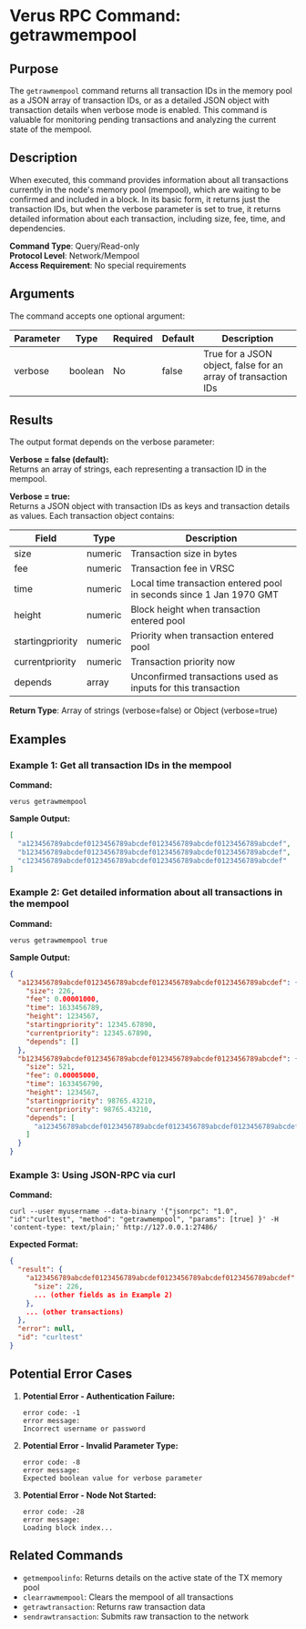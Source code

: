# Verus RPC Command: getrawmempool

## Purpose
The `getrawmempool` command returns all transaction IDs in the memory pool as a JSON array of transaction IDs, or as a detailed JSON object with transaction details when verbose mode is enabled. This command is valuable for monitoring pending transactions and analyzing the current state of the mempool.

## Description
When executed, this command provides information about all transactions currently in the node's memory pool (mempool), which are waiting to be confirmed and included in a block. In its basic form, it returns just the transaction IDs, but when the verbose parameter is set to true, it returns detailed information about each transaction, including size, fee, time, and dependencies.

**Command Type**: Query/Read-only  
**Protocol Level**: Network/Mempool  
**Access Requirement**: No special requirements

## Arguments
The command accepts one optional argument:

| Parameter | Type | Required | Default | Description |
|-----------|------|----------|---------|-------------|
| verbose | boolean | No | false | True for a JSON object, false for an array of transaction IDs |

## Results
The output format depends on the verbose parameter:

**Verbose = false (default):**  
Returns an array of strings, each representing a transaction ID in the mempool.

**Verbose = true:**  
Returns a JSON object with transaction IDs as keys and transaction details as values. Each transaction object contains:

| Field | Type | Description |
|-------|------|-------------|
| size | numeric | Transaction size in bytes |
| fee | numeric | Transaction fee in VRSC |
| time | numeric | Local time transaction entered pool in seconds since 1 Jan 1970 GMT |
| height | numeric | Block height when transaction entered pool |
| startingpriority | numeric | Priority when transaction entered pool |
| currentpriority | numeric | Transaction priority now |
| depends | array | Unconfirmed transactions used as inputs for this transaction |

**Return Type**: Array of strings (verbose=false) or Object (verbose=true)

## Examples

### Example 1: Get all transaction IDs in the mempool

**Command:**
```
verus getrawmempool
```

**Sample Output:**
```json
[
  "a123456789abcdef0123456789abcdef0123456789abcdef0123456789abcdef",
  "b123456789abcdef0123456789abcdef0123456789abcdef0123456789abcdef",
  "c123456789abcdef0123456789abcdef0123456789abcdef0123456789abcdef"
]
```

### Example 2: Get detailed information about all transactions in the mempool

**Command:**
```
verus getrawmempool true
```

**Sample Output:**
```json
{
  "a123456789abcdef0123456789abcdef0123456789abcdef0123456789abcdef": {
    "size": 226,
    "fee": 0.00001000,
    "time": 1633456789,
    "height": 1234567,
    "startingpriority": 12345.67890,
    "currentpriority": 12345.67890,
    "depends": []
  },
  "b123456789abcdef0123456789abcdef0123456789abcdef0123456789abcdef": {
    "size": 521,
    "fee": 0.00005000,
    "time": 1633456790,
    "height": 1234567,
    "startingpriority": 98765.43210,
    "currentpriority": 98765.43210,
    "depends": [
      "a123456789abcdef0123456789abcdef0123456789abcdef0123456789abcdef"
    ]
  }
}
```

### Example 3: Using JSON-RPC via curl

**Command:**
```
curl --user myusername --data-binary '{"jsonrpc": "1.0", "id":"curltest", "method": "getrawmempool", "params": [true] }' -H 'content-type: text/plain;' http://127.0.0.1:27486/
```

**Expected Format:**
```json
{
  "result": {
    "a123456789abcdef0123456789abcdef0123456789abcdef0123456789abcdef": {
      "size": 226,
      ... (other fields as in Example 2)
    },
    ... (other transactions)
  },
  "error": null,
  "id": "curltest"
}
```

## Potential Error Cases

1. **Potential Error - Authentication Failure:**
   ```
   error code: -1
   error message:
   Incorrect username or password
   ```

2. **Potential Error - Invalid Parameter Type:**
   ```
   error code: -8
   error message:
   Expected boolean value for verbose parameter
   ```

3. **Potential Error - Node Not Started:**
   ```
   error code: -28
   error message:
   Loading block index...
   ```

## Related Commands
- `getmempoolinfo`: Returns details on the active state of the TX memory pool
- `clearrawmempool`: Clears the mempool of all transactions
- `getrawtransaction`: Returns raw transaction data
- `sendrawtransaction`: Submits raw transaction to the network
